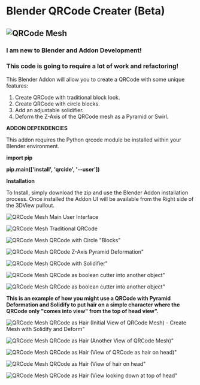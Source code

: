 # Blender QRCode Creater (Beta)
![QRCode Mesh](../media/tkk.png?raw=true)
---

### I am new to Blender and Addon Development!
### This code is going to require a lot of work and refactoring!

This Blender Addon will allow you to create a QRCode with some unique features:

1)  Create QRCode with traditional block look.
2)  Create QRCode with circle blocks.
3)  Add an adjustable solidifier.
4)  Deform the Z-Axis of the QRCode mesh as a Pyramid or Swirl.

**ADDON DEPENDENCIES**

This addon requires the Python qrcode module be installed within your Blender environment.

**import pip**

**pip.main(['install', 'qrcide', '--user'])**

**Installation**

To Install, simply download the zip and use the Blender Addon installation process.  Once installed the Addon UI will be available from the Right side of the 3DView pullout.

![QRCode Mesh](../media/meshqrcode1.png?raw=true)
Main User Interface

![QRCode Mesh](../media/meshqrcode2.png?raw=true)
Traditional QRCode

![QRCode Mesh](../media/meshqrcode3.png?raw=true)
QRCode with Circle "Blocks"

![QRCode Mesh](../media/meshqrcode4.png?raw=true)
QRCode Z-Axis Pyramid Deformation"

![QRCode Mesh](../media/meshqrcode5.png?raw=true)
QRCode with Solidifier"

![QRCode Mesh](../media/meshqrcode6.png?raw=true)
QRCode as boolean cutter into another object"

![QRCode Mesh](../media/meshqrcode7.png?raw=true)
QRCode as boolean cutter into another object"


**This is an example of how you might use a QRCode with Pyramid Deformation and Solidify to put hair on a simple character where the QRCode only "comes into view" from the top of head view".**



![QRCode Mesh](../media/meshqrcode9.png?raw=true)
QRCode as Hair (Initial View of QRCode Mesh) - Create Mesh with Solidify and Deform"

![QRCode Mesh](../media/meshqrcode10.png?raw=true)
QRCode as Hair (Another View of QRCode Mesh)"

![QRCode Mesh](../media/meshqrcode11.png?raw=true)
QRCode as Hair (View of QRCode as hair on head)"

![QRCode Mesh](../media/meshqrcode12.png?raw=true)
QRCode as Hair (View of hair on head"

![QRCode Mesh](../media/meshqrcode13.png?raw=true)
QRCode as Hair (View looking down at top of head"
